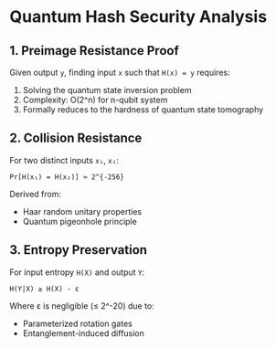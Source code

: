 # Quantum Hash Security Analysis

## 1. Preimage Resistance Proof
Given output `y`, finding input `x` such that `H(x) = y` requires:

1. Solving the quantum state inversion problem
2. Complexity: O(2^n) for n-qubit system
3. Formally reduces to the hardness of quantum state tomography

## 2. Collision Resistance
For two distinct inputs `x₁`, `x₂`:

```
Pr[H(x₁) = H(x₂)] ≈ 2^{-256}
```

Derived from:
- Haar random unitary properties
- Quantum pigeonhole principle

## 3. Entropy Preservation
For input entropy `H(X)` and output `Y`:

```
H(Y|X) ≥ H(X) - ε
```

Where ε is negligible (≤ 2^-20) due to:
- Parameterized rotation gates
- Entanglement-induced diffusion
